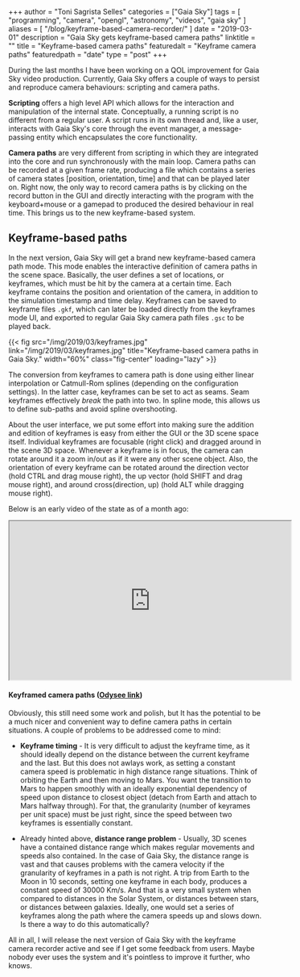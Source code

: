 +++
author = "Toni Sagrista Selles"
categories = ["Gaia Sky"]
tags = [ "programming", "camera", "opengl", "astronomy", "videos", "gaia sky" ]
aliases = [ "/blog/keyframe-based-camera-recorder/" ]
date = "2019-03-01"
description = "Gaia Sky gets keyframe-based camera paths"
linktitle = ""
title = "Keyframe-based camera paths"
featuredalt = "Keyframe camera paths"
featuredpath = "date"
type = "post"
+++


During the last months I have been working on a QOL improvement for Gaia Sky video production. Currently, Gaia Sky offers a couple of ways to persist and reproduce camera behaviours: scripting and camera paths.

**Scripting** offers a high level API which allows for the interaction and manipulation of the internal state. Conceptually, a running script is no different from a regular user. A script runs in its own thread and, like a user, interacts with Gaia Sky's core through the event manager, a message-passing entity which encapsulates the core functionality.

**Camera paths** are very different from scripting in which they are integrated into the core and run synchronously with the main loop. Camera paths can be recorded at a given frame rate, producing a file which contains a series of camera states [position, orientation, time] and that can be played later on. Right now, the only way to record camera paths is by clicking on the record button in the GUI and directly interacting with the program with the keyboard+mouse or a gamepad to produced the desired behaviour in real time. This brings us to the new keyframe-based system.

## Keyframe-based paths

In the next version, Gaia Sky will get a brand new keyframe-based camera path mode. This mode enables the interactive definition of camera paths in the scene space. Basically, the user defines a set of locations, or keyframes, which must be hit by the camera at a certain time. Each keyframe contains the position and orientation of the camera, in addition to the simulation timestamp and time delay. Keyframes can be saved to keyframe files `.gkf`, which can later be loaded directly from the keyframes mode UI, and exported to regular Gaia Sky camera path files `.gsc` to be played back.

{{< fig src="/img/2019/03/keyframes.jpg" link="/img/2019/03/keyframes.jpg" title="Keyframe-based camera paths in Gaia Sky." width="60%" class="fig-center" loading="lazy" >}}

The conversion from keyframes to camera path is done using either linear interpolation or Catmull-Rom splines (depending on the configuration settings). In the latter case, keyframes can be set to act as seams. Seam keyframes effectively *break* the path into two. In spline mode, this allows us to define sub-paths and avoid spline overshooting.

About the user interface, we put some effort into making sure the addition and edition of keyframes is easy from either the GUI or the 3D scene space itself. Individual keyframes are focusable (right click) and dragged around in the scene 3D space. Whenever a keyframe is in focus, the camera can rotate around it a zoom in/out as if it were any other scene object. Also, the orientation of every keyframe can be rotated around the direction vector (hold CTRL and drag mouse right), the up vector (hold SHIFT and drag mouse right), and around cross(direction, up) (hold ALT while dragging mouse right).

Below is an early video of the state as of a month ago:

<div style="text-align: center;">
<iframe id="odysee-iframe" width="560" height="315" src="https://odysee.com/$/embed/gaia-sky-2-2-0-rc8-keyframed-camera/8b7d1536d219266667583c4b4bfa4731f7ebe3bf?r=621u1MynW1hV1p9kTVvSiB3pZyjj9tJW" allowfullscreen></iframe>
</div>
<figcaption><h4>
Keyframed camera paths (<a href="https://odysee.com/@GaiaSky:8/gaia-sky-2-2-0-rc8-keyframed-camera:8">Odysee link</a>)
</h4></figcaption>

Obviously, this still need some work and polish, but It has the potential to be a much nicer and convenient way to define camera paths in certain situations. A couple of problems to be addressed come to mind:

- **Keyframe timing** - It is very difficult to adjust the keyframe time, as it should ideally depend on the distance between the current keyframe and the last. But this does not awlays work, as setting a constant camera speed is problematic in high distance range situations. Think of orbiting the Earth and then moving to Mars. You want the transition to Mars to happen smoothly with an ideally exponential dependency of speed upon distance to closest object (detach from Earth and attach to Mars halfway through). For that, the granularity (number of keyrames per unit space) must be just right, since the speed between two keyframes is essentially constant.

- Already hinted above, **distance range problem** - Usually, 3D scenes have a contained distance range which makes regular movements and speeds also contained. In the case of Gaia Sky, the distance range is vast and that causes problems with the camera velocity if the granularity of keyframes in a path is not right. A trip from Earth to the Moon in 10 seconds, setting one keyframe in each body, produces a constant speed of 30000 Km/s. And that is a very small system when compared to distances in the Solar System, or distances between stars, or distances between galaxies. Ideally, one would set a series of keyframes along the path where the camera speeds up and slows down. Is there a way to do this automatically?

All in all, I will release the next version of Gaia Sky with the keyframe camera recorder active and see if I get some feedback from users. Maybe nobody ever uses the system and it's pointless to improve it further, who knows.

